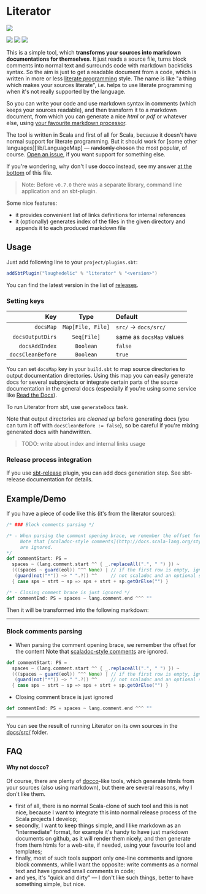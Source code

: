 Literator
=========

[![](https://travis-ci.org/laughedelic/literator.svg?branch=master)](https://travis-ci.org/laughedelic/literator)
<!-- [![](https://img.shields.io/codacy/c2832c4f21654f1083c95a5bcc202119.svg)](https://www.codacy.com/app/laughedelic/literator) -->
[![](http://github-release-version.herokuapp.com/github/laughedelic/literator/release.svg)](https://github.com/laughedelic/literator/releases/latest)
[![](https://img.shields.io/badge/license-AGPLv3-blue.svg)](https://www.tldrlegal.com/l/agpl-3.0)
[![](https://img.shields.io/badge/contact-gitter_chat-dd1054.svg)](https://gitter.im/laughedelic/literator)


This is a simple tool, which **transforms your sources into markdown documentations for themselves**. It just reads a source file, turns block comments into normal text and surrounds code with markdown backticks syntax. So the aim is just to get a readable document from a code, which is written in more or less [literate programming](http://en.wikipedia.org/wiki/Literate_programming) style. The name is like "a thing which makes your sources literate", i.e. helps to use literate programming when it's not really supported by the language.

So you can write your code and use markdown syntax in comments (which keeps your sources readable), and then transform it to a markdown document, from which you can generate a nice _html_ or _pdf_ or whatever else, using [your favourite markdown processor](http://johnmacfarlane.net/pandoc/).

The tool is written in Scala and first of all for Scala, because it doesn't have normal support for literate programming. But it should work for [some other languages][lib/LanguageMap] — ~~randomly chosen~~ the most popular, of course. [Open an issue](https://github.com/laughedelic/literator/issues/new), if you want support for something else.

If you're wondering, why don't I use docco instead, see my answer [at the bottom](#why-not-docco) of this file.

> Note: Before `v0.7.0` there was a separate library, command line application and an sbt-plugin.

Some nice features:

- it provides convenient list of links definitions for internal references
- it (optionally) generates index of the files in the given directory and appends it to each produced markdown file


## Usage

Just add following line to your `project/plugins.sbt`:

```scala
addSbtPlugin("laughedelic" % "literator" % "<version>")
```

You can find the latest version in the list of [releases](https://github.com/laughedelic/literator/releases).

### Setting keys

|               Key |       Type        | Default                  |
|------------------:|:-----------------:|:-------------------------|
|         `docsMap` | `Map[File, File]` | `src/` → `docs/src/`     |
|  `docsOutputDirs` |    `Seq[File]`    | same as `docsMap` values |
|    `docsAddIndex` |     `Boolean`     | `false`                  |
| `docsCleanBefore` |     `Boolean`     | `true`                   |

You can set `docsMap` key in your `build.sbt` to map source directories to output documentation directories. Using this map you can easily generate docs for several subprojects or integrate certain parts of the source documentation in the general docs (especially if you're using some service like [Read the Docs](https://readthedocs.org)).

To run Literator from sbt, use `generateDocs` task.

Note that output directories are _cleaned up_ before generating docs (you can turn it off with `docsCleanBefore := false`), so be careful if you're mixing generated docs with handwritten.

> TODO: write about index and internal links usage


### Release process integration

If you use [sbt-release](https://github.com/sbt/sbt-release) plugin, you can add docs generation step. See sbt-release documentation for details.


## Example/Demo

If you have a piece of code like this (it's from the literator sources):

```scala
/* ### Block comments parsing */

/* - When parsing the comment opening brace, we remember the offset for the content
     Note that [scaladoc-style comments](http://docs.scala-lang.org/style/scaladoc.html)
     are ignored.
*/
def commentStart: PS =
  spaces ~ (lang.comment.start ^^ { _.replaceAll(".", " ") }) ~
  (((spaces ~ guard(eol)) ^^^ None) | // if the first row is empty, ignore it
   (guard(not("*")) ~> " ".?)) ^^     // not scaladoc and an optional space
  { case sps ~ strt ~ sp => sps + strt + sp.getOrElse("") }

/* - Closing comment brace is just ignored */
def commentEnd: PS = spaces ~ lang.comment.end ^^^ ""
```

Then it will be transformed into the following markdown:

----

### Block comments parsing

- When parsing the comment opening brace, we remember the offset for the content
  Note that [scaladoc-style comments](http://docs.scala-lang.org/style/scaladoc.html)
  are ignored.

```scala
def commentStart: PS =
  spaces ~ (lang.comment.start ^^ { _.replaceAll(".", " ") }) ~
  (((spaces ~ guard(eol)) ^^^ None) | // if the first row is empty, ignore it
   (guard(not("*")) ~> " ".?)) ^^     // not scaladoc and an optional space
  { case sps ~ strt ~ sp => sps + strt + sp.getOrElse("") }
```

- Closing comment brace is just ignored

```scala
def commentEnd: PS = spaces ~ lang.comment.end ^^^ ""
```

----

You can see the result of running Literator on its own sources in the [docs/src/](docs/src/) folder.



## FAQ

#### Why not docco?

Of course, there are plenty of [docco](http://jashkenas.github.io/docco/)-like tools, which generate htmls from your sources (also using markdown), but there are several reasons, why I don't like them.

- first of all, there is no normal Scala-clone of such tool and this is not nice, because I want to integrate this into normal release process of the Scala projects I develop;
- secondly, I want to keep things simple, and I like markdown as an "intermediate" format, for example it's handy to have just markdown documents on github, as it will render them nicely, and then generate from them htmls for a web-site, if needed, using your favourite tool and templates;
- finally, most of such tools support only one-line comments and ignore block comments, while I want the opposite: write comments as a normal text and have ignored small comments in code;
- and yes, it's "quick and dirty" — I don't like such things, better to have something simple, but nice.
